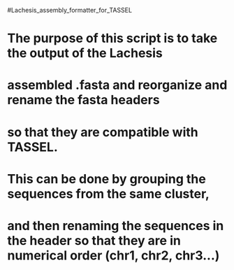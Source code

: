 #Lachesis_assembly_formatter_for_TASSEL

#    The purpose of this script is to take the output of the Lachesis 
#    assembled .fasta and reorganize and rename the fasta headers
#    so that they are compatible with TASSEL.

#    This can be done by grouping the sequences from the same cluster,
#    and then renaming the sequences in the header so that they are in numerical order (chr1, chr2, chr3...)



